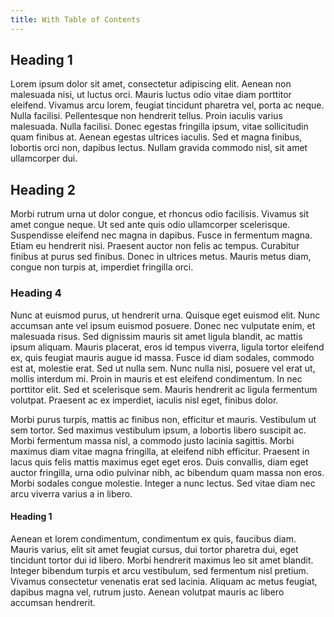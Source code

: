 ```yaml
---
title: With Table of Contents
---
```


## Heading 1
Lorem ipsum dolor sit amet, consectetur adipiscing elit. Aenean non malesuada nisi, ut luctus orci. Mauris luctus odio vitae diam porttitor eleifend. Vivamus arcu lorem, feugiat tincidunt pharetra vel, porta ac neque. Nulla facilisi. Pellentesque non hendrerit tellus. Proin iaculis varius malesuada. Nulla facilisi. Donec egestas fringilla ipsum, vitae sollicitudin quam finibus at. Aenean egestas ultrices iaculis. Sed et magna finibus, lobortis orci non, dapibus lectus. Nullam gravida commodo nisl, sit amet ullamcorper dui.

## Heading 2
Morbi rutrum urna ut dolor congue, et rhoncus odio facilisis. Vivamus sit amet congue neque. Ut sed ante quis odio ullamcorper scelerisque. Suspendisse eleifend nec magna in dapibus. Fusce in fermentum magna. Etiam eu hendrerit nisi. Praesent auctor non felis ac tempus. Curabitur finibus at purus sed finibus. Donec in ultrices metus. Mauris metus diam, congue non turpis at, imperdiet fringilla orci.

### Heading 4
Nunc at euismod purus, ut hendrerit urna. Quisque eget euismod elit. Nunc accumsan ante vel ipsum euismod posuere. Donec nec vulputate enim, et malesuada risus. Sed dignissim mauris sit amet ligula blandit, ac mattis ipsum aliquam. Mauris placerat, eros id tempus viverra, ligula tortor eleifend ex, quis feugiat mauris augue id massa. Fusce id diam sodales, commodo est at, molestie erat. Sed ut nulla sem. Nunc nulla nisi, posuere vel erat ut, mollis interdum mi. Proin in mauris et est eleifend condimentum. In nec porttitor elit. Sed et scelerisque sem. Mauris hendrerit ac ligula fermentum volutpat. Praesent ac ex imperdiet, iaculis nisl eget, finibus dolor.

Morbi purus turpis, mattis ac finibus non, efficitur et mauris. Vestibulum ut sem tortor. Sed maximus vestibulum ipsum, a lobortis libero suscipit ac. Morbi fermentum massa nisl, a commodo justo lacinia sagittis. Morbi maximus diam vitae magna fringilla, at eleifend nibh efficitur. Praesent in lacus quis felis mattis maximus eget eget eros. Duis convallis, diam eget auctor fringilla, urna odio pulvinar nibh, ac bibendum quam massa non eros. Morbi sodales congue molestie. Integer a nunc lectus. Sed vitae diam nec arcu viverra varius a in libero.

#### Heading 1
Aenean et lorem condimentum, condimentum ex quis, faucibus diam. Mauris varius, elit sit amet feugiat cursus, dui tortor pharetra dui, eget tincidunt tortor dui id libero. Morbi hendrerit maximus leo sit amet blandit. Integer bibendum turpis et arcu vestibulum, sed fermentum nisl pretium. Vivamus consectetur venenatis erat sed lacinia. Aliquam ac metus feugiat, dapibus magna vel, rutrum justo. Aenean volutpat mauris ac libero accumsan hendrerit.